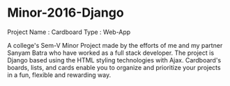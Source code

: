 # Minor-2016-Django

Project Name : Cardboard
Type : Web-App

A college's Sem-V Minor Project made by the efforts of me and my partner Sanyam Batra who have worked as a full stack developer.
The project is Django based using the HTML styling technologies with Ajax.
Cardboard's boards, lists, and cards enable you to organize and prioritize your projects in a fun, flexible and rewarding way. 
